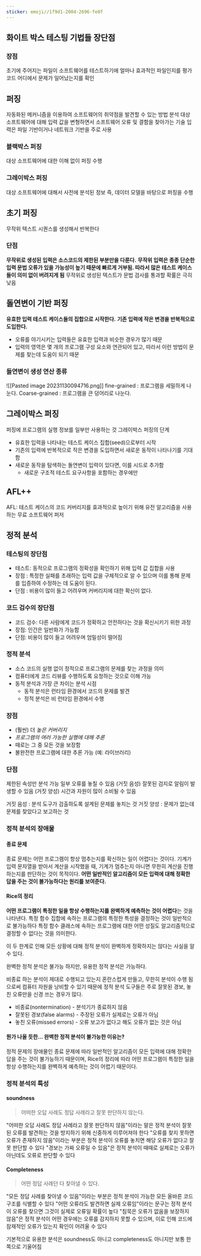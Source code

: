 ```yaml
---
sticker: emoji//1f9d1-200d-2696-fe0f
---
```

## 화이트 박스 테스팅 기법들 장단점
### 장점
초기에 주어지는 파일이 소프트웨어를 테스트하기에 얼마나 효과적인 파일인지를 평가
코드 어디에서 문제가 일어났는지를 확인
## 퍼징
자동화된 메커니즘을 이용하여 소프트웨어의 취약점을 발견할 수 있는 방법
분석 대상 소프트웨어에 대해 입력 값을 변형하면서 소프트웨어 오류 및 결함을 찾아가는 기술
입력은 파일 기반이거나 네트워크 기반을 주로 사용
### 블랙박스 퍼징
대상 소프트웨어에 대한 이해 없이 퍼징 수행
### 그레이박스 퍼징
대상 소프트웨어에 대해서 사전에 분석된 정보 즉, 데이터 모델을 바탕으로 퍼징을 수행
## 초기 퍼징
무작위 텍스트 시퀀스를 생성해서 반복한다
### 단점
**무작위로 생성된 입력은 소스코드의 제한된 부분만을 다룬다.**
**무작위 입력은 종종 단순한 입력 문법 오류가 있을 가능성이 높기 때문에 빠르게 거부됨. 따라서 많은 테스트 케이스들이 의미 없이 버려지게 됨**
무작위로 생성된 텍스트가 문법 검사를 통과할 확률은 극히 낮음
## 돌연변이 기반 퍼징
**유효한 입력 테스트 케이스들의 집합으로 시작한다.**
**기존 입력에 작은 변경을 반복적으로 도입한다.**
- 오류를 야기시키는 입력들은 유효한 입력과 비슷한 경우가 많기 때문
- 입력의 영역은 몇 개의 프로그램 구성 요소와 연관되어 있고, 따라서 이런 방법이 문제를 찾는데 도움이 되기 때문
### 돌연변이 생성 연산 종류 
![[Pasted image 20231130094716.png]]
fine-grained : 프로그램을 세밀하게 나눈다.
Coarse-grained : 프로그램을 큰 덩어리로 나눈다.
## 그레이박스 퍼징
퍼징에 프로그램의 실행 정보를 일부만 사용하는 것
그레이박스 퍼징의 단계
- 유효한 입력을 나타내는 테스트 케이스 집합(seed)으로부터 시작 
- 기존의 입력에 반복적으로 작은 변경을 도입하면서 새로운 동작이 나타나기를 기대함 
- 새로운 동작을 탐색하는 돌연변이 입력이 있다면, 이를 시드로 추가함 
	- 새로운 구조적 테스트 요구사항을 포함하는 경우에만
## AFL++
AFL: 테스트 케이스의 코드 커버리지를 효과적으로 높이기 위해 유전 알고리즘을 사용하는 무료 소프트웨어 퍼저

## 정적 분석
### 테스팅의 장단점
- 테스트: 동적으로 프로그램의 정확성을 확인하기 위해 입력 값 집합을 사용
- 장점 : 특정한 실패를 초래하는 입력 값을 구체적으로 알 수 있으며 이를 통해 문제를 입증하여 수정하는 데 도움이 된다.
- 단점 : 비용이 많이 들고 어려우며 커버리지에 대한 확신이 없다.
### 코드 검수의 장단점
- 코드 검수: 다른 사람에게 코드가 정확하고 안전하다는 것을 확신시키기 위한 과정 
- 장점: 인간은 일반화가 가능함 
- 단점: 비용이 많이 들고 어려우며 엄밀성이 떨어짐
### 정적 분석
- 소스 코드의 실행 없이 정적으로 프로그램의 문제를 찾는 과정을 의미 
- 컴퓨터에게 코드 리뷰를 수행하도록 요청하는 것으로 이해 가능 
- 동적 분석과 가장 큰 차이는 분석 시점 
	- 동적 분석은 런타임 환경에서 코드의 문제를 발견 
	- 정적 분석은 비 런타임 환경에서 수행
### 장점
- (훨씬) 더 *높은 커버리지* 
- *프로그램의 여러 가능한 실행에 대해 추론*
- 때로는 그 중 모든 것을 보장함 
- 불완전한 프로그램에 대한 추론 가능 (예: 라이브러리) 
### 단점    
제한된 속성만 분석 가능 
일부 오류를 놓칠 수 있음 (거짓 음성) 
잘못된 검지로 알림이 발생할 수 있음 (거짓 양성) 
시간과 자원이 많이 소비될 수 있음

거짓 음성 : 분석 도구가 검출하도록 설계된 문제를 놓치는 것
거짓 양성 : 문제가 없는데 문제를 찾았다고 보고하는 것
### 정적 분석의 장애물
#### 종료 문제
종료 문제는 어떤 프로그램이 항상 멈추는지를 확신하는 일이 어렵다는 것이다.
기계가 입력 문자열을 받아서 계산을 시작했을 때, 기계가 멈추는지 아니면 무한히 계산을 진행하는지를 판단하는 것이 목적이다.
**어떤 일반적인 알고리즘이 모든 입력에 대해 정확한 답을 주는 것이 불가능하다는 원리를 보여준다.**
#### Rice의 정리
**어떤 프로그램이 특정한 일을 항상 수행하는지를 완벽하게 예측하는 것이 어렵다**는 것을 나타낸다.
특정 함수 집합에 속하는 프로그램의 특정한 특성을 결정하는 것이 일반적으로 불가능하다
특정 함수 클래스에 속하는 프로그램에 대한 어떤 성질도 알고리즘적으로 결정할 수 없다는 것을 의미한다.

이 두 한계로 인해 모든 상황에 대해 정적 분석이 완벽하게 정확하지는 않다는 사실을 알 수 있다.

완벽한 정적 분석은 불가능 하지만, 유용한 정적 분석은 가능하다.

비종료 하는 분석이 제대로 수행되고 있는지 혼란스럽게 만들고, 무한히 분석이 수행 됨으로써 컴퓨터 자원을 낭비할 수 있기 때문에 정적 분석 도구들은 주로 잘못된 경보, 놓친 오류만을 신경 쓰는 경우가 많다.
- 비종료(nontermination) - 분석기가 종료하지 않음
- 잘못된 경보(false alarms) - 주장된 오류가 실제로는 오류가 아님
- 놓친 오류(missed errors) - 오류 보고가 없다고 해도 오류가 없는 것은 아님

#### 뭔가 나올 듯한... 완벽한 정적 분석이 불가능한 이유는?
정적 문제의 장애물인 종료 문제에 따라 일반적인 알고리즘이 모든 입력에 대해 정확한 답을 주는 것이 불가능하기 때문이며, Rice의 정리에 따라 어떤 프로그램이 특정한 일을 항상 수행하는지를 완벽하게 예측하는 것이 어렵기 때문이다.

### 정적 분석의 특성
#### soundness
> 어떠한 오답 사례도 정답 사례라고 잘못 판단하지 않는다. 

"어떠한 오답 사례도 정답 사례라고 잘못 판단하지 않음"이라는 말은 정적 분석이 잘못된 오류를 발견하는 것을 방지하기 위해 신중하게 이루어져야 한다
"오류를 찾지 못하면 오류가 존재하지 않음"이라는 부분은 정적 분석이 오류를 놓치면 해당 오류가 없다고 잘못 판단할 수 있다
"경보는 가짜 오류일 수 있음"은 정적 분석이 때때로 실제로는 오류가 아닌데도 오류로 판단할 수 있다
#### Completeness
> 어떤 정답 사례던 다 찾아낼 수 있다.

"모든 정답 사례를 찾아낼 수 있음"이라는 부분은 정적 분석이 가능한 모든 올바른 코드 구조를 식별할 수 있다
"어떤 오류라도 발견하면 실제 오류임"이라는 문구는 정적 분석이 오류를 찾으면 그것이 실제로 오류일 확률이 높다
"침묵은 오류가 없음을 보장하지 않음"은 정적 분석이 어떤 경우에는 오류를 감지하지 못할 수 있으며, 이로 인해 코드에 잠재적인 오류가 있는지 확인이 어려울 수 있다


기본적으로 유용한 분석은 soundness도 아니고 completeness도 아니지만 보통 한 쪽으로 기울어짐